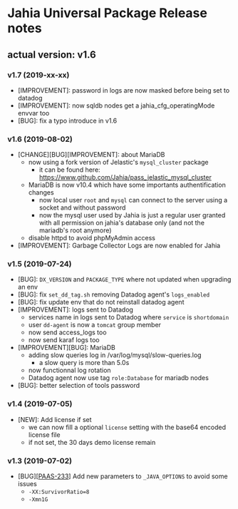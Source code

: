 # Jahia Universal Package Release notes

## actual version: v1.6

### v1.7 (2019-xx-xx)
* [IMPROVEMENT]: password in logs are now masked before being set to datadog
* [IMPROVEMENT]: now sqldb nodes get a jahia_cfg_operatingMode envvar too
* [BUG]: fix a typo introduce in v1.6

### v1.6 (2019-08-02)
* [CHANGE][BUG][IMPROVEMENT]: about MariaDB
    * now using a fork version of Jelastic's `mysql_cluster` package
        * it can be found here: https://www.github.com/Jahia/pass_jelastic_mysql_cluster
    * MariaDB is now v10.4 which have some importants authentification changes
        * now local user `root` and `mysql` can connect to the server using a socket and without password
        * now the mysql user used by Jahia is just a regular user granted with all permission on jahia's database only (and not the mariadb's root anymore)
    * disable httpd to avoid phpMyAdmin access
* [IMPROVEMENT]: Garbage Collector Logs are now enabled for Jahia

### v1.5 (2019-07-24)
* [BUG]: `DX_VERSION` and `PACKAGE_TYPE` where not updated when upgrading an env
* [BUG]: fix `set_dd_tag.sh` removing Datadog agent's `logs_enabled`
* [BUG]: fix update env that do not reinstall datadog agent
* [IMPROVEMENT]: logs sent to Datadog
    * services name in logs sent to Datadog  where `service` is `shortdomain`
    * user `dd-agent` is now a `tomcat` group member
    * now send access_logs too
    * now send karaf logs too
* [IMPROVEMENT][BUG]: MariaDB
    * adding slow queries log in /var/log/mysql/slow-queries.log
        * a slow query is more than 5.0s
    * now functionnal log rotation
    * Datadog agent now use tag `role:Database` for mariadb nodes
* [BUG]: better selection of tools password


### v1.4 (2019-07-05)
* [NEW]: Add license if set
    * we can now fill a optional `license` setting with the base64 encoded license file
    * if not set, the 30 days demo license remain

### v1.3 (2019-07-02)
* [BUG][[PAAS-233](https://jira.jahia.org/browse/PAAS-233)] Add new parameters to `_JAVA_OPTIONS` to avoid some issues
    * `-XX:SurvivorRatio=8 `
    * `-Xmn1G`
